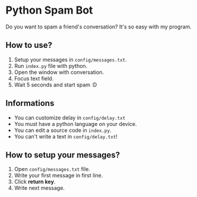 # Python Spam Bot
Do you want to spam a friend's conversation? It's so easy with my program.

## How to use?
1. Setup your messages in `config/messages.txt`.  
2. Run `index.py` file with python.  
3. Open the window with conversation.  
4. Focus text field.  
5. Wait 5 seconds and start spam :D  

## Informations
- You can customize delay in `config/delay.txt`   
- You must have a python language on your device.  
- You can edit a source code in `index.py`.  
- You can't write a text in `config/delay.txt`!  

## How to setup your messages?
1. Open `config/messages.txt` file.   
2. Write your first message in first line.   
3. Click **return key**.   
4. Write next message.   
